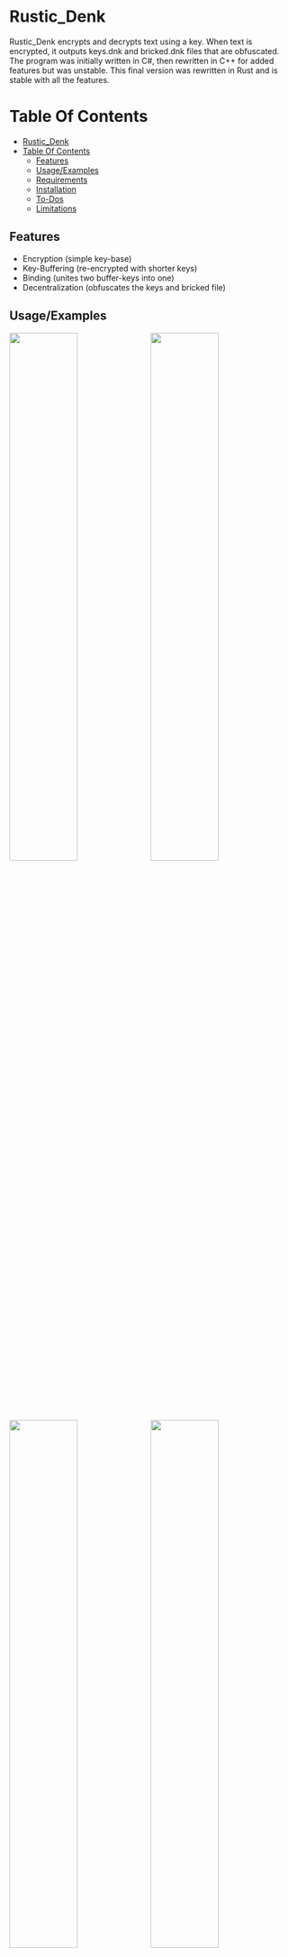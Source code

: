 # Rustic_Denk

Rustic_Denk encrypts and decrypts text using a key. When text is encrypted, it outputs keys.dnk and bricked.dnk files that are obfuscated. The program was initially written in C#, then rewritten in C++ for added features but was unstable. This final version was rewritten in Rust and is stable with all the features.

# Table Of Contents

- [Rustic\_Denk](#rustic_denk)
- [Table Of Contents](#table-of-contents)
  - [Features](#features)
  - [Usage/Examples](#usageexamples)
  - [Requirements](#requirements)
  - [Installation](#installation)
  - [To-Dos](#to-dos)
  - [Limitations](#limitations)


## Features

- Encryption (simple key-base)
- Key-Buffering (re-encrypted with shorter keys)
- Binding (unites two buffer-keys into one)
- Decentralization (obfuscates the keys and bricked file)

## Usage/Examples

<div>
<img src="https://user-images.githubusercontent.com/105376497/225599548-e935aa76-36ad-4deb-8f45-a586920354c2.png"" width="49%"/> <img src="https://user-images.githubusercontent.com/105376497/225600293-ddd74b8a-ff80-4889-a2b6-a235c12c6ad1.png"" width="49%"/>
</div>

<div >
<br />
<img src="https://user-images.githubusercontent.com/105376497/225601652-8db1c9ab-9b10-4a27-be6c-755bd047f409.png"" width="49%"/> <img src="https://user-images.githubusercontent.com/105376497/225601911-dca109d5-e61d-41c9-8500-c3e3ba1a3578.png"" width="49%"/>
</div>



## Requirements

- Rust 1.67.0 ^ (https://www.rust-lang.org/tools/install)
- Windows 10 & 11 SDK (depending on OS) - MSVC (https://visualstudio.microsoft.com/vs/community/)

## Installation

  
1. Clone the Rustic_Denk repository using Git:

``` 
git clone https://github.com/Norvikk/Rustic_Denk.git
``` 

2. Navigate to the cloned repository directory:

``` 
cd Rustic_Denk
```

3. Build the Rustic_Denk binary using the following command:

``` 
cargo build --release
```

This will compile the Rustic_Denk source code and create the binary in the `target/release` directory.

4. Run Rustic_Denk by executing the following command:
```
/target/release/rustic_denk_algo.exe
```

This will launch the Rustic_Denk program, and you can use it to encrypt and decrypt your text using a key.



## To-Dos

- [ ] HashMap addition
- [x] Case tests
- [ ] Fixing CLI misinputs
- [ ] Fixing Decentralization not liking symbols
- [ ] O(n) time complexity





## Limitations

- "€" is broken. Everything else seems to work
